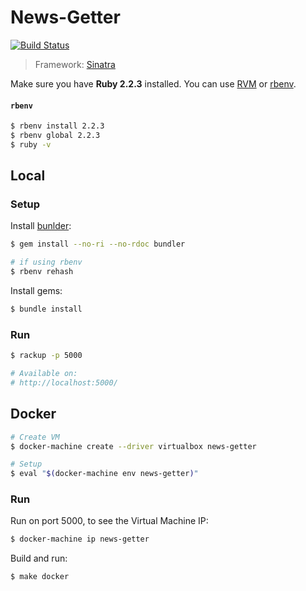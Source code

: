 # News-Getter
[![Build Status](https://travis-ci.org/IIC2173-2015-2-Grupo2/news-getter.svg)](https://travis-ci.org/IIC2173-2015-2-Grupo2/news-getter)

> Framework: [Sinatra](http://www.sinatrarb.com/)

Make sure you have **Ruby 2.2.3** installed.
You can use [RVM](https://rvm.io/) or [rbenv](https://github.com/sstephenson/rbenv).

#### `rbenv`
```sh
$ rbenv install 2.2.3
$ rbenv global 2.2.3
$ ruby -v
```

## Local

### Setup

Install [bunlder](http://bundler.io/):
```sh
$ gem install --no-ri --no-rdoc bundler

# if using rbenv
$ rbenv rehash
```

Install gems:
```sh
$ bundle install
```

### Run
```sh
$ rackup -p 5000

# Available on:
# http://localhost:5000/
```

## Docker

```sh
# Create VM
$ docker-machine create --driver virtualbox news-getter

# Setup
$ eval "$(docker-machine env news-getter)"
```

### Run

Run on port 5000, to see the Virtual Machine IP:
```sh
$ docker-machine ip news-getter
```

Build and run:
```sh
$ make docker
```

